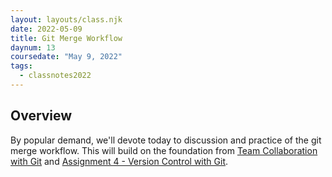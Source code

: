 ```yaml
---
layout: layouts/class.njk
date: 2022-05-09
title: Git Merge Workflow
daynum: 13
coursedate: "May 9, 2022"
tags:
  - classnotes2022
---
```


## Overview

By popular demand, we'll devote today to discussion and practice of the
git merge workflow. This will build on the foundation from [Team Collaboration with Git](../../topics/team_collab_with_git/) and [Assignment 4 - Version Control with Git](../../assignments/4/).
